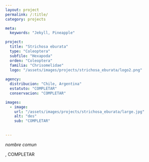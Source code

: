 ```yaml
---
layout: project
permalink: /:title/
category: projects

meta:
  keywords: "Jekyll, Pineapple"

project:
  title: "Strichosa eburata"
  type: "Coleoptera"
  subfilo: "Hexapoda"
  orden: "Coleoptera"
  familia: "Chrisomelidae"
  logo: "/assets/images/projects/strichosa_eburata/logo2.png"
  
agency:
  distribucion: "Chile, Argentina"
  estatuto: "COMPLETAR"
  conservacion: "COMPLETAR"

images:
  - image:
    url: "/assets/images/projects/strichosa_eburata/large.jpg"
    alt: "des"
    sub: "COMPLETAR"
  
  
---
```

<p><i>nombre comun</i></p>, COMPLETAR
